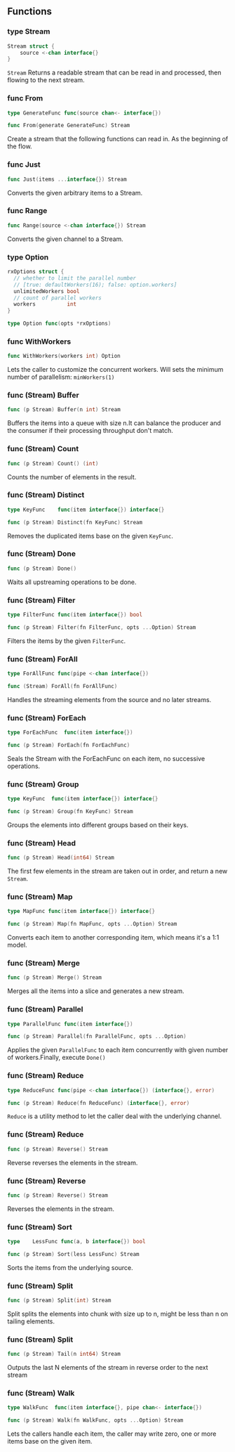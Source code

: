## Functions

### type Stream

```go
Stream struct {
	source <-chan interface{}
}
```

`Stream` Returns a readable stream that can be read in and processed, then flowing to the next stream.

### func From

```go
type GenerateFunc func(source chan<- interface{})

func From(generate GenerateFunc) Stream
```

Create a stream that the following functions can read in. As the beginning of the flow.

### func Just

```go
func Just(items ...interface{}) Stream
```

Converts the given arbitrary items to a Stream.

### func Range

```go
func Range(source <-chan interface{}) Stream
```

Converts the given channel to a Stream.

### type Option

```go
rxOptions struct {
  // whether to limit the parallel number 
  // [true: defaultWorkers(16); false: option.workers]
  unlimitedWorkers bool
  // count of parallel workers
  workers          int
}

type Option func(opts *rxOptions)
```

### func WithWorkers

```go
func WithWorkers(workers int) Option
```

Lets the caller to customize the concurrent workers. Will sets the minimum number of parallelism: `minWorkers(1)`

### func (Stream) Buffer

```go
func (p Stream) Buffer(n int) Stream
```

Buffers the items into a queue with size n.It can balance the producer and the consumer if their processing throughput don't match.

### func (Stream) Count

```go
func (p Stream) Count() (int)
```

Counts the number of elements in the result.

### func (Stream) Distinct

```go
type KeyFunc    func(item interface{}) interface{}

func (p Stream) Distinct(fn KeyFunc) Stream
```

Removes the duplicated items base on the given `KeyFunc`.

### func (Stream) Done

```go
func (p Stream) Done()
```

Waits all upstreaming operations to be done.

### func (Stream) Filter

```go
type FilterFunc func(item interface{}) bool

func (p Stream) Filter(fn FilterFunc, opts ...Option) Stream
```

Filters the items by the given `FilterFunc`.

### func (Stream) ForAll

```go
type ForAllFunc func(pipe <-chan interface{})

func (Stream) ForAll(fn ForAllFunc)
```

Handles the streaming elements from the source and no later streams.

### func (Stream) ForEach

```go
type ForEachFunc  func(item interface{})

func (p Stream) ForEach(fn ForEachFunc)
```

Seals the Stream with the ForEachFunc on each item, no successive operations.

### func (Stream) Group

```go
type KeyFunc  func(item interface{}) interface{}

func (p Stream) Group(fn KeyFunc) Stream
```

Groups the elements into different groups based on their keys.

### func (Stream) Head

```go
func (p Stream) Head(int64) Stream
```

The first few elements in the stream are taken out in order, and return a new `Stream`.

### func (Stream) Map

```go
type MapFunc func(item interface{}) interface{}

func (p Stream) Map(fn MapFunc, opts ...Option) Stream
```

Converts each item to another corresponding item, which means it's a 1:1 model.

### func (Stream) Merge

```go
func (p Stream) Merge() Stream
```

Merges all the items into a slice and generates a new stream.

### func (Stream) Parallel

```go
type ParallelFunc func(item interface{})

func (p Stream) Parallel(fn ParallelFunc, opts ...Option)
```

Applies the given `ParallelFunc` to each item concurrently with given number of workers.Finally, execute `Done()`

### func (Stream) Reduce

```go
type ReduceFunc func(pipe <-chan interface{}) (interface{}, error)

func (p Stream) Reduce(fn ReduceFunc) (interface{}, error)
```

`Reduce` is a utility method to let the caller deal with the underlying channel.

### func (Stream) Reduce

```go
func (p Stream) Reverse() Stream
```

Reverse reverses the elements in the stream.

### func (Stream) Reverse

```go
func (p Stream) Reverse() Stream
```

Reverses the elements in the stream.

### func (Stream) Sort

```go
type 	LessFunc func(a, b interface{}) bool

func (p Stream) Sort(less LessFunc) Stream
```

Sorts the items from the underlying source.

### func (Stream) Split

```go
func (p Stream) Split(int) Stream
```

Split splits the elements into chunk with size up to n, might be less than n on tailing elements.

### func (Stream) Split

```go
func (p Stream) Tail(n int64) Stream
```

Outputs the last N elements of the stream in reverse order to the next stream

### func (Stream) Walk

```go
type WalkFunc  func(item interface{}, pipe chan<- interface{})

func (p Stream) Walk(fn WalkFunc, opts ...Option) Stream
```

Lets the callers handle each item, the caller may write zero, one or more items base on the given item.